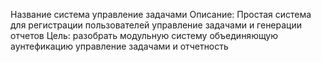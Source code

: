Название система управление задачами Описание: Простая система для регистрации пользователей управление задачами и генерации отчетов Цель: разобрать модульную систему объединяющую аунтефикацию управление задачами и отчетность

